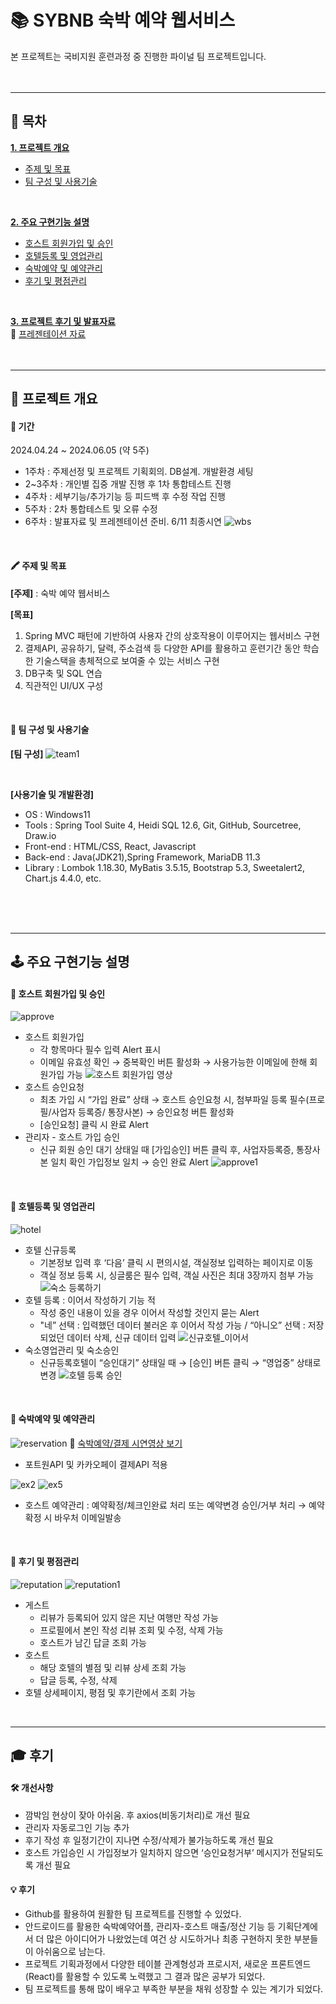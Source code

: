 # 📚 SYBNB 숙박 예약 웹서비스
본 프로젝트는 국비지원 훈련과정 중 진행한 파이널 팀 프로젝트입니다.
<br/>
<br/>
<br/>
* * *
## 📑 목차
[__1. 프로젝트 개요__](#-프로젝트-개요)
   - [주제 및 목표](#-주제-및-목표)
   - [팀 구성 및 사용기술](#-팀-구성-및-사용기술)
<br/>
  
[__2. 주요 구현기능 설명__](#-주요-구현기능-설명)
   - [호스트 회원가입 및 승인](#-호스트-회원가입-및-승인)
   - [호텔등록 및 영업관리](#-호텔등록-및-영업관리)
   - [숙박예약 및 예약관리](#-숙박예약-및-예약관리)
   - [후기 및 평점관리](#-후기-및-평점관리)
<br/>
    
[__3. 프로젝트 후기 및 발표자료__](#-후기)
<br/>
🔗 [프레젠테이션 자료](https://docs.google.com/presentation/d/17xhSXil2K-h7-_tIEPv6zsKwHZvXYaMbxjTMpMjHYV8/edit?usp=sharing)
<br/>
<br/>
<br/>

* * *

## 📌 프로젝트 개요
#### 📅 기간
2024.04.24 ~ 2024.06.05 (약 5주)

- 1주차 : 주제선정 및 프로젝트 기획회의. DB설계. 개발환경 세팅
- 2~3주차 : 개인별 집중 개발 진행 후 1차 통합테스트 진행
- 4주차 : 세부기능/추가기능 등 피드백 후 수정 작업 진행
- 5주차 : 2차 통합테스트 및 오류 수정
- 6주차 : 발표자료 및 프레젠테이션 준비. 6/11 최종시연
![wbs](https://github.com/mindyhere/final-project/assets/147589193/b84a3a08-e371-4b95-b87d-78565db5afc1 "WBS sheet")

<br/>

#### 🖍 주제 및 목표
__[주제]__ : 숙박 예약 웹서비스

__[목표]__
1. Spring MVC 패턴에 기반하여 사용자 간의 상호작용이 이루어지는 웹서비스 구현
2. 결제API, 공유하기, 달력, 주소검색 등 다양한 API를 활용하고 훈련기간 동안 학습한 기술스택을 총체적으로 보여줄 수 있는 서비스 구현
3. DB구축 및 SQL 연습
4. 직관적인 UI/UX 구성
<br/>

#### 👥 팀 구성 및 사용기술
__[팀 구성]__
![team1](https://github.com/mindyhere/final-project/assets/147589193/822e1218-4ab4-4b97-bb46-da5518d49584 "개인별구현기능")

<br/>

__[사용기술 및 개발환경]__
- OS : Windows11
- Tools  :  Spring Tool Suite 4, Heidi SQL 12.6, Git, GitHub, Sourcetree, Draw.io
- Front-end  :  HTML/CSS, React, Javascript
- Back-end  :  Java(JDK21),Spring Framework, MariaDB 11.3
- Library  :  Lombok 1.18.30, MyBatis 3.5.15, Bootstrap 5.3, Sweetalert2, Chart.js 4.4.0, etc.
<br/>
<br/>
<br/>

* * *

## 🕹️ 주요 구현기능 설명
#### __📜 호스트 회원가입 및 승인__
![approve](https://github.com/mindyhere/final-project/assets/147589193/153b76b9-3528-43aa-8bff-5e3f159fcc33 "flow1")
- 호스트 회원가입
  -  각 항목마다 필수 입력 Alert 표시
  -  이메일 유효성 확인 → 중복확인 버튼 활성화 → 사용가능한 이메일에 한해 회원가입 가능
![호스트 회원가입 영상](https://github.com/mindyhere/final-project/assets/147589193/570ed74d-b23d-4676-8d89-33188b9eb6e8)
- 호스트 승인요청
  -    최초 가입 시 “가입 완료” 상태 → 호스트 승인요청 시, 첨부파일 등록 필수(프로필/사업자 등록증/ 통장사본) → 승인요청 버튼 활성화
  - [승인요청] 클릭 시 완료 Alert
- 관리자 - 호스트 가입 승인
  - 신규 회원 승인 대기 상태일 때 [가입승인] 버튼 클릭 후, 사업자등록증, 통장사본 일치 확인 가입정보 일치 → 승인 완료 Alert
![approve1](https://github.com/mindyhere/final-project/assets/147589193/05c332cc-e66b-4257-9113-a34c66fcac6b)

<br/>

#### __🏨 호텔등록 및 영업관리__
![hotel](https://github.com/mindyhere/final-project/assets/147589193/77fc6c98-8df6-4189-a236-e93a445f5236 "flow2")
- 호텔 신규등록
  - 기본정보 입력 후 ‘다음’ 클릭 시 편의시설, 객실정보 입력하는 페이지로 이동
  - 객실 정보 등록 시, 싱글룸은 필수 입력, 객실 사진은 최대 3장까지 첨부 가능
![숙소 등록하기](https://github.com/mindyhere/final-project/assets/147589193/6aa97fe5-4d82-4543-8845-b4f34218ac4c)
- 호텔 등록 : 이어서 작성하기 기능 적
  -  작성 중인 내용이 있을 경우 이어서 작성할 것인지 묻는 Alert
  -  "네” 선택 : 입력했던 데이터 불러온 후 이어서 작성 가능 / “아니오” 선택 : 저장되었던 데이터 삭제, 신규 데이터 입력
![신규호텔_이어서](https://github.com/mindyhere/final-project/assets/147589193/50d8226d-7e40-471e-80c1-4e9a51787a0c)
- 숙소영업관리 및 숙소승인
  - 신규등록호텔이 “승인대기” 상태일 때 → [승인] 버튼 클릭 → “영업중” 상태로 변경
![호텔 등록 승인](https://github.com/mindyhere/final-project/assets/147589193/9af3c403-4cb6-4474-b5ac-41d0bd6ec5dc)

<br/>

#### __📇 숙박예약 및 예약관리__
![reservation](https://github.com/mindyhere/final-project/assets/147589193/5b56dafe-191c-49da-a502-8b3c7d65761d "flow3")
🔗 [숙박예약/결제 시연영상 보기](https://github.com/mindyhere/final-project/assets/147589193/cbf80039-e428-42be-ae34-cf464309f211)
- 포트원API 및 카카오페이 결제API 적용

![ex2](https://github.com/mindyhere/final-project/assets/147589193/4c2f9745-e179-4940-8ad4-893273566ea0)
![ex5](https://github.com/mindyhere/final-project/assets/147589193/8c010fce-1a43-4707-88cd-41238e620c53)
- 호스트 예약관리 : 예약확정/체크인완료 처리 또는 예약변경 승인/거부 처리 → 예약확정 시 바우처 이메일발송

<br/>

#### __📝 후기 및 평점관리__
![reputation](https://github.com/mindyhere/final-project/assets/147589193/f4615140-0746-493b-b973-c18ecb8b512d "flow4")
![reputation1](https://github.com/mindyhere/final-project/assets/147589193/e752f61c-0bed-4d99-b36d-eae9c604c754)

- 게스트
  - 리뷰가 등록되어 있지 않은 지난 여행만 작성 가능 
  - 프로필에서 본인 작성 리뷰 조회 및 수정, 삭제 가능 
  - 호스트가 남긴 답글 조회 가능
- 호스트
  - 해당 호텔의 별점 및 리뷰 상세 조회 가능
  - 답글 등록, 수정, 삭제
- 호텔 상세페이지, 평점 및 후기란에서 조회 가능
  
<br/>

* * *
 
## 🎓 후기
#### __🛠️ 개선사항__
- 깜박임 현상이 잦아 아쉬움. 후 axios(비동기처리)로 개선 필요
- 관리자 자동로그인 기능 추가
- 후기 작성 후 일정기간이 지나면 수정/삭제가 불가능하도록 개선 필요
- 호스트 가입승인 시 가입정보가 일치하지 않으면 ‘승인요청거부’ 메시지가 전달되도록 개선 필요

#### __💡 후기__
- Github를 활용하여 원활한 팀 프로젝트를 진행할 수 있었다.
- 안드로이드를 활용한 숙박예약어플, 관리자-호스트 매출/정산 기능 등 기획단계에서 더 많은 아이디어가 나왔었는데 여건 상 시도하거나 최종 구현하지 못한 부분들이 아쉬움으로 남는다.
- 프로젝트 기획과정에서 다양한 테이블 관계형성과 프로시저, 새로운 프론트엔드(React)를 활용할 수 있도록 노력했고 그 결과 많은 공부가 되었다. 
- 팀 프로젝트를 통해 많이 배우고 부족한 부분을 채워 성장할 수 있는 계기가 되었다. 
<br/>
